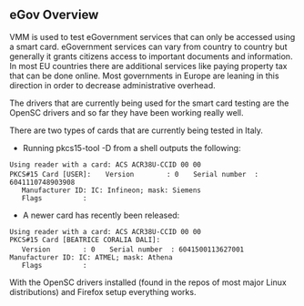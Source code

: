 ## eGov Overview

VMM is used to test eGovernment services that can only be accessed using a smart card. eGovernment services can vary from country to country but generally it grants citizens access to important documents and information. In most EU countries there are additional services like paying property tax that can be done online. Most governments in Europe are leaning in this direction in order to decrease administrative overhead. 

The drivers that are currently being used for the smart card testing are the OpenSC drivers and so far they have been working really well.

There are two types of cards that are currently being tested in Italy. 

* Running pkcs15-tool -D from a shell outputs the following:

`Using reader with a card: ACS ACR38U-CCID 00 00`  
`PKCS#15 Card [USER]:`
`	Version        : 0`
`	Serial number  : 6041110748903908`  
`	Manufacturer ID: IC: Infineon; mask: Siemens`  
`	Flags          :`   
  

* A newer card has recently been released:
  
`Using reader with a card: ACS ACR38U-CCID 00 00`  
`PKCS#15 Card [BEATRICE CORALIA DALI]:`  
`	Version        : 0`
`	Serial number  : 6041500113627001`
`	Manufacturer ID: IC: ATMEL; mask: Athena`  
`	Flags          :`   
  

With the OpenSC drivers installed (found in the repos of most major Linux distributions) and Firefox setup everything works.
